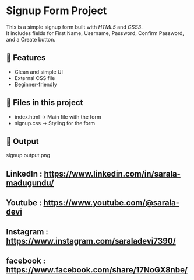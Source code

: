 # Signup Form Project

This is a simple signup form built with *HTML5* and *CSS3*.  
It includes fields for First Name, Username, Password, Confirm Password, and a Create button.

## 🚀 Features
- Clean and simple UI
- External CSS file
- Beginner-friendly

## 📂 Files in this project
- index.html → Main file with the form
- signup.css → Styling for the form

## 📸 Output
signup output.png


## LinkedIn : https://www.linkedin.com/in/sarala-madugundu/

## Youtube : https://www.youtube.com/@sarala-devi

## Instagram : https://www.instagram.com/saraladevi7390/

## facebook : https://www.facebook.com/share/17NoGX8nbe/



